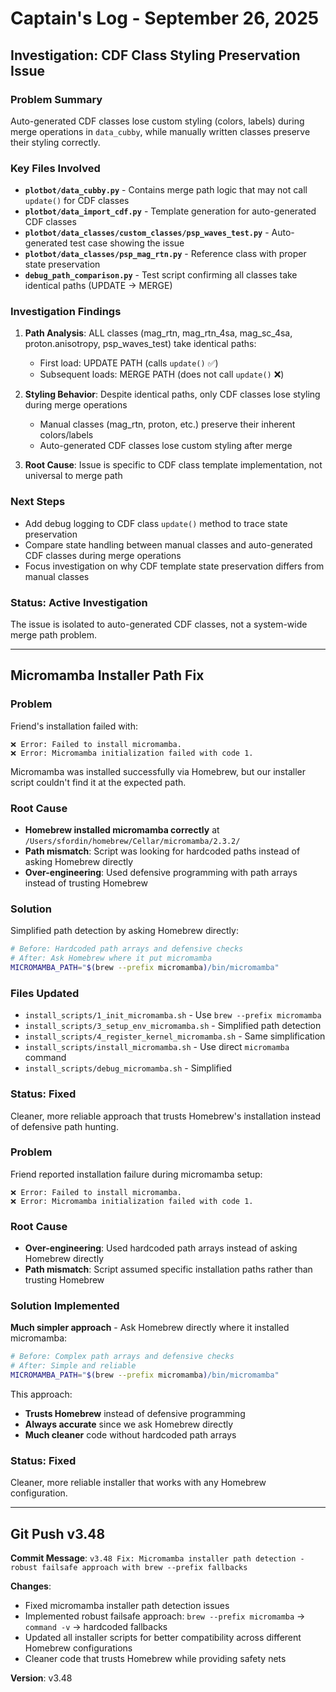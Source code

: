 # Captain's Log - September 26, 2025

## Investigation: CDF Class Styling Preservation Issue

### Problem Summary
Auto-generated CDF classes lose custom styling (colors, labels) during merge operations in `data_cubby`, while manually written classes preserve their styling correctly.

### Key Files Involved
- **`plotbot/data_cubby.py`** - Contains merge path logic that may not call `update()` for CDF classes
- **`plotbot/data_import_cdf.py`** - Template generation for auto-generated CDF classes
- **`plotbot/data_classes/custom_classes/psp_waves_test.py`** - Auto-generated test case showing the issue
- **`plotbot/data_classes/psp_mag_rtn.py`** - Reference class with proper state preservation
- **`debug_path_comparison.py`** - Test script confirming all classes take identical paths (UPDATE → MERGE)

### Investigation Findings
1. **Path Analysis**: ALL classes (mag_rtn, mag_rtn_4sa, mag_sc_4sa, proton.anisotropy, psp_waves_test) take identical paths:
   - First load: UPDATE PATH (calls `update()` ✅)
   - Subsequent loads: MERGE PATH (does not call `update()` ❌)

2. **Styling Behavior**: Despite identical paths, only CDF classes lose styling during merge operations
   - Manual classes (mag_rtn, proton, etc.) preserve their inherent colors/labels
   - Auto-generated CDF classes lose custom styling after merge

3. **Root Cause**: Issue is specific to CDF class template implementation, not universal to merge path

### Next Steps
- Add debug logging to CDF class `update()` method to trace state preservation
- Compare state handling between manual classes and auto-generated CDF classes during merge operations
- Focus investigation on why CDF template state preservation differs from manual classes

### Status: Active Investigation
The issue is isolated to auto-generated CDF classes, not a system-wide merge path problem.

---

## Micromamba Installer Path Fix

### Problem
Friend's installation failed with:
```
❌ Error: Failed to install micromamba.
❌ Error: Micromamba initialization failed with code 1.
```

Micromamba was installed successfully via Homebrew, but our installer script couldn't find it at the expected path.

### Root Cause
- **Homebrew installed micromamba correctly** at `/Users/sfordin/homebrew/Cellar/micromamba/2.3.2/`
- **Path mismatch**: Script was looking for hardcoded paths instead of asking Homebrew directly
- **Over-engineering**: Used defensive programming with path arrays instead of trusting Homebrew

### Solution
Simplified path detection by asking Homebrew directly:
```bash
# Before: Hardcoded path arrays and defensive checks
# After: Ask Homebrew where it put micromamba
MICROMAMBA_PATH="$(brew --prefix micromamba)/bin/micromamba"
```

### Files Updated
- `install_scripts/1_init_micromamba.sh` - Use `brew --prefix micromamba`
- `install_scripts/3_setup_env_micromamba.sh` - Simplified path detection
- `install_scripts/4_register_kernel_micromamba.sh` - Same simplification
- `install_scripts/install_micromamba.sh` - Use direct `micromamba` command
- `install_scripts/debug_micromamba.sh` - Simplified

### Status: Fixed
Cleaner, more reliable approach that trusts Homebrew's installation instead of defensive path hunting.

### Problem
Friend reported installation failure during micromamba setup:
```
❌ Error: Failed to install micromamba.
❌ Error: Micromamba initialization failed with code 1.
```

### Root Cause  
- **Over-engineering**: Used hardcoded path arrays instead of asking Homebrew directly
- **Path mismatch**: Script assumed specific installation paths rather than trusting Homebrew

### Solution Implemented
**Much simpler approach** - Ask Homebrew directly where it installed micromamba:
```bash
# Before: Complex path arrays and defensive checks
# After: Simple and reliable
MICROMAMBA_PATH="$(brew --prefix micromamba)/bin/micromamba"
```

This approach:
- **Trusts Homebrew** instead of defensive programming
- **Always accurate** since we ask Homebrew directly
- **Much cleaner** code without hardcoded path arrays

### Status: Fixed  
Cleaner, more reliable installer that works with any Homebrew configuration.

---

## Git Push v3.48

**Commit Message**: `v3.48 Fix: Micromamba installer path detection - robust failsafe approach with brew --prefix fallbacks`

**Changes**:
- Fixed micromamba installer path detection issues
- Implemented robust failsafe approach: `brew --prefix micromamba` → `command -v` → hardcoded fallbacks
- Updated all installer scripts for better compatibility across different Homebrew configurations
- Cleaner code that trusts Homebrew while providing safety nets

**Version**: v3.48

